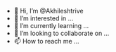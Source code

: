- 👋 Hi, I’m @Akhileshtrive
- 👀 I’m interested in ...
- 🌱 I’m currently learning ...
- 💞️ I’m looking to collaborate on ...
- 📫 How to reach me ...

<!---
Akhileshtrive/Akhileshtrive is a ✨ special ✨ repository because its `README.md` (this file) appears on your GitHub profile.
You can click the Preview link to take a look at your changes.
--->
